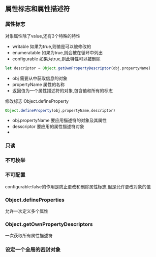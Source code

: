 ## 属性标志和属性描述符

### 属性标志

对象属性除了value,还有3个特殊的特性

- writable 如果为true,则值是可以被修改的
- enumeratable 如果为true,则会被在循环中列出
- configurable 如果为true,则此特性可以被删除

```js
let descriptor = Object.getOwnPropertyDescriptor(obj,propertyName)
```

- obj 需要从中获取信息的对象
- propertyName 属性的名称
- 返回值为一个属性描述符的对象,包含值和所有的标志

修改标志 Object.defineProperty

```js
Object.defineProperty(obj,propertyName,descriptor)
```

- obj.propertyName 要应用描述符的对象及其属性
- desscriptor 要应用的属性描述符对象
- 



### 只读

### 不可枚举

### 不可配置

configurable:false的作用是防止更改和删除属性标志,但是允许更改对象的值

### Object.defineProperties

允许一次定义多个属性

### Object.getOwnPropertyDescriptors

一次获取所有属性描述符

### 设定一个全局的密封对象

